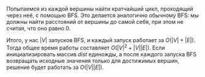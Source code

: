 Попытаемся из каждой вершины найти кратчайший цикл, проходящий через
неё, с помощью BFS. Это делается аналогично обычному BFS: мы должны
найти расстояний от вершины до самой себя, при этом не считая, что оно
равно $0$.

Итого, у нас $|V|$ запусков BFS, и каждый запуск работает за $O(|V| +
|E|)$. Тогда общее время работы составляет $O(|V|^2 + |V| |E|)$. Если
инициализировать массив $dist$ единожды, а после каждого запуска BFS
возвращать исходные значения только для достижимых вершин, решение
будет работать за $O(|V||E|)$.